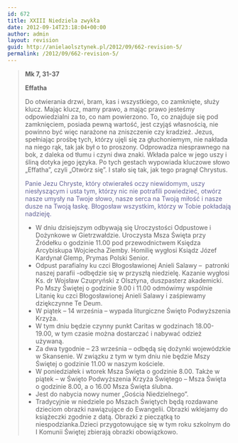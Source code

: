 ```yaml
---
id: 672
title: XXIII Niedziela zwykła
date: 2012-09-14T23:18:04+00:00
author: admin
layout: revision
guid: http://anielaolsztynek.pl/2012/09/662-revision-5/
permalink: /2012/09/662-revision-5/
---
```

> **Mk 7, 31-37**
> 
> **Effatha**
> 
> Do otwierania drzwi, bram, kas i wszystkiego, co zamknięte, służy klucz. Mając klucz, mamy prawo, a mając prawo jesteśmy odpowiedzialni za to, co nam powierzono. To, co znajduje się pod zamknięciem, posiada pewną wartość, jest czyjąś własnością, nie powinno być więc narażone na zniszczenie czy kradzież. Jezus, spełniając prośbę tych, którzy ujęli się za głuchoniemym, nie nakłada na niego rąk, tak jak był o to proszony. Odprowadza niesprawnego na bok, z daleka od tłumu i czyni dwa znaki. Wkłada palce w jego uszy i śliną dotyka jego języka. Po tych gestach wypowiada kluczowe słowo &#8222;Effatha&#8221;, czyli &#8222;Otwórz się&#8221;. I stało się tak, jak tego pragnął Chrystus.
> 
> <span style="color: #666699;">Panie Jezu Chryste, który otwierałeś oczy niewidomym, uszy niesłyszącym i usta tym, którzy nic nie potrafili powiedzieć, otwórz nasze umysły na Twoje słowo, nasze serca na Twoją miłość i nasze dusze na Twoją łaskę. Błogosław wszystkim, którzy w Tobie pokładają nadzieję.</span>
> 
>   * <span style="font-style: normal;">W dniu dzisiejszym odbywają się Uroczystości Odpustowe i Dożynkowe w Gietrzwałdzie. Uroczysta Msza Święta przy Źródełku o godzinie 11.00 pod przewodnictwem Księdza Arcybiskupa Wojciecha Ziemby. Homilię wygłosi Ksiądz Józef Kardynał Glemp, Prymas Polski Senior.</span>
>   * <span style="font-style: normal;">Odpust parafialny ku czci Błogosławionej Anieli Salawy &#8211;  patronki naszej parafii -odbędzie się w przyszłą niedzielę. Kazanie wygłosi Ks. dr Wojsław Czupryński z Olsztyna, duszpasterz akademicki. Po Mszy Świętej o godzinie 9.00 i 11.00 odmówimy wspólnie Litanię ku czci Błogosławionej Anieli Salawy i zaśpiewamy dziękczynne Te Deum.</span>
>   * <span style="font-style: normal;">W piątek &#8211; 14 września &#8211; wypada liturgiczne Święto Podwyższenia Krzyża.</span>
>   * <span style="font-style: normal;">W tym dniu będzie czynny punkt Caritas w godzinach 18.00-19.00, w tym czasie można dostarczać i nabywać odzież używaną.</span>
>   * <span style="font-style: normal;">Za dwa tygodnie &#8211; 23 września &#8211; odbędą się dożynki wojewódzkie w Skansenie. W związku z tym w tym dniu nie będzie Mszy Świętej o godzinie 11.00 w naszym kościele.</span>
>   * <span style="font-style: normal;">W poniedziałek i wtorek Msza Święta o godzinie 8.00. Także w piątek &#8211; w Święto Podwyższenia Krzyża Świętego &#8211; Msza Święta o godzinie 8.00, a o 16.00 Msza Święta ślubna.</span>
>   * <span style="font-style: normal;">Jest do nabycia nowy numer &#8222;Gościa Niedzielnego&#8221;.</span>
>   * <span style="font-style: normal;">Tradycyjnie w niedziele po Mszach Świętych będą rozdawane dzieciom obrazki nawiązujące do Ewangelii. Obrazki wklejamy do książeczki zgodnie z datą. Obrazki z pieczątką to niespodzianka.Dzieci przygotowujące się w tym roku szkolnym do I Komunii Świętej zbierają obrazki obowiązkowo.</span>

<span style="color: #666699;"><br /> </span>